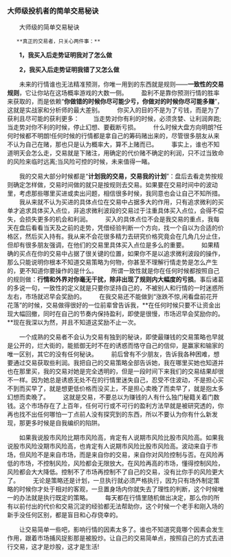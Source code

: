 

### 大师级投机者的简单交易秘诀

<!--发表于 2014-08-02 11:02:18 -->

　　大师级的简单交易秘诀
    
       **真正的交易者，只关心两件事：**

　　**1，我买入后走势证明我对了怎么做**

　　**2，我买入后走势证明我错了又怎么做**
    
　　未来的行情谁也无法精准预测，你唯一用到的东西就是规则——**一致性的交易规则**，它让你站在这场概率游戏的大数一侧。
　　盈利不是靠你预测行情的胜率来获取的，而是依赖“**你做错的时候你尽可能少亏，你做对的时候你尽可能多赚**”，这就是实战家和分析师的最大差别。
　　你买入的目的不是为了亏钱，而是为了获利且尽可能的获利更多：
　　当走势对你有利的时候，必须贪婪、让利润奔跑;当走势对你不利的时候，停止幻想、要截断亏损。
　　什么时候大盘方向明朗?任何时候都不明朗!任何时候的行情都是拿自己的筹码赌出来的，尽管很多朋友从来不认为自己在赌，那也只是认为概率大，算不上赌而已。
　　事实上，谁也不知道明天会怎么走，交易就是下赌注，用确定的代价赌不确定的利润，只不过当致命的风险来临时远离;当风险可控的时候，未来值得一睹。

　　我的交易大部分时候都是“**计划我的交易，交易我的计划**”：盘后去看走势按规则确定怎样做，交易时间做的就只是按规则去交易。如果要在交易时间中的波动里，考虑那些哪里买进或卖出问题，相信很多时候，我同意也会让自己不知所措。
　　我从来就不认为买进的具体点位在交易中占据多大的作用，只有追求微利的买单才追求具体买入点位，非追求微利波段的交易过于注重具体买入点位，会得不偿失，会损失更多的机会和利润。
　　买入的具体点位不会是我交易的重点，我每天在盘后看看当天及之前的走势，凭借经验判断一个方向，找一个自以为合适的价格区，然后买入持有。我从来不会花很多精力去研究价格究竟会在几角几分止住，但却有很多朋友强调，在他们的交易里具体买入点位是多么的重要。
　　如果精确的买点在你的交易中占据了很关键的位置，如果你不是以追求微利波段的操作，那么只能说明你根本不知道交易策略为何物，你甚至不理解行情走势是怎么产生的，更不知道你要操作的是什么。
　　所谓一致性就是你在任何时候都按照自己的规则做：**行情和外界对你毫无干扰，除非出现了规则内大幅度的亏损**。事后诸葛的多说一句，一致性的定义就是只要你坚持自己的，不被别人和行情的一时迷惑所左右，市场就迟早会奖励的。
　　在我交易还不能做到“涨跌不惊,闲看盘前花开花落”的时候，交易做得很好的一位前辈曾告诉我，**在任何时候只要不让资金出现大幅回撤，同时在自己的节奏内保持盈利，即使是很慢，市场迟早会奖励你的。**现在我深以为然，并且不知道这奖励不止一次。

　　一个成熟的交易者不会认为交易有独到的秘诀，即使最赚钱的交易策略也早就是公开的，烂大街的，能抵御无时不在的诱惑而恪守自己的信仰，是赢家和输家的唯一区别，其它的没有任何秘诀。
　　前后曾有不少朋友，告诉我各种困难，想要通过交易获取些利润。我把自己的交易策略全部告诉她，我在哪里买她也知道并也在那里买，我的交易对她是完全透明的，但是一段时间下来我们的交易结果却很不一样。因为她总是诱惑无处不在的行情里迷失自己，忍受不住波动，不是担心买不到而买早了，就是想更低价格而没买上，不是担心卖晚了而卖早了，就是抱太多幻想而卖晚了。
　　这就是交易，不要总以为赚钱的人有什么独门秘籍关着门数钱。这个市场存在了上百年，任何可行或不可行的盈利方法早就是被研究透的，你再也找不出任何哪怕一丁点前人没有探究到的东西，所以不要认为你有什么新发现，那更多时候是自我编织的陷阱。

　　如果我说股市风险比期市风险高，肯定有人说期市风险比股市风险高。如果我说股市风险没期市风险高，也肯定有人说期市风险比股市风险高。波动来自于市场，但风险不是来自市场，而是来自你的交易，来自你对风险控制与否。在风险再低的市场，不控制风险，风险都会无限放大。在风险再高的市场，懂得控制风险，风险都会大大降低。控制不了市场再控制不了自己的交易，没有比你手的风险更大了。
　　无论是策略还是计划，一旦执行就必须严格执行，因为只有场外制定策略的时候你才处于相对的客观，一旦置身场内你就失去了理性的判断，这个时候唯一的办法就是执行既定的策略。
　　每天都在行情里随机做出决定，那么你的所有以前付出的代价和交易沉淀的经验都无法帮助你，这个时候一个老手和刚入场的新手没任何区别，都是盲目和心存侥幸的。

　　让交易简单一些吧，影响行情的因素太多了。谁也不知道究竟哪个因素会发生作用，跟着市场捕风捉影那是被股炒。让自己的交易简单点，按照自己的方式去进行交易，这才是炒股，这才是生活!